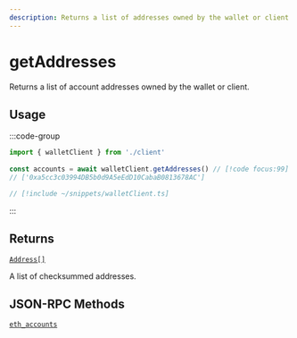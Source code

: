 ```yaml
---
description: Returns a list of addresses owned by the wallet or client.
---
```


# getAddresses

Returns a list of account addresses owned by the wallet or client.

## Usage

:::code-group

```ts twoslash [example.ts]
import { walletClient } from './client'
 
const accounts = await walletClient.getAddresses() // [!code focus:99]
// ['0xa5cc3c03994DB5b0d9A5eEdD10CabaB0813678AC']
```

```ts twoslash [client.ts] filename="client.ts"
// [!include ~/snippets/walletClient.ts]
```

:::

## Returns

[`Address[]`](/docs/glossary/types#address)

A list of checksummed addresses.


## JSON-RPC Methods

[`eth_accounts`](https://ethereum.org/en/developers/docs/apis/json-rpc/#eth_accounts)
